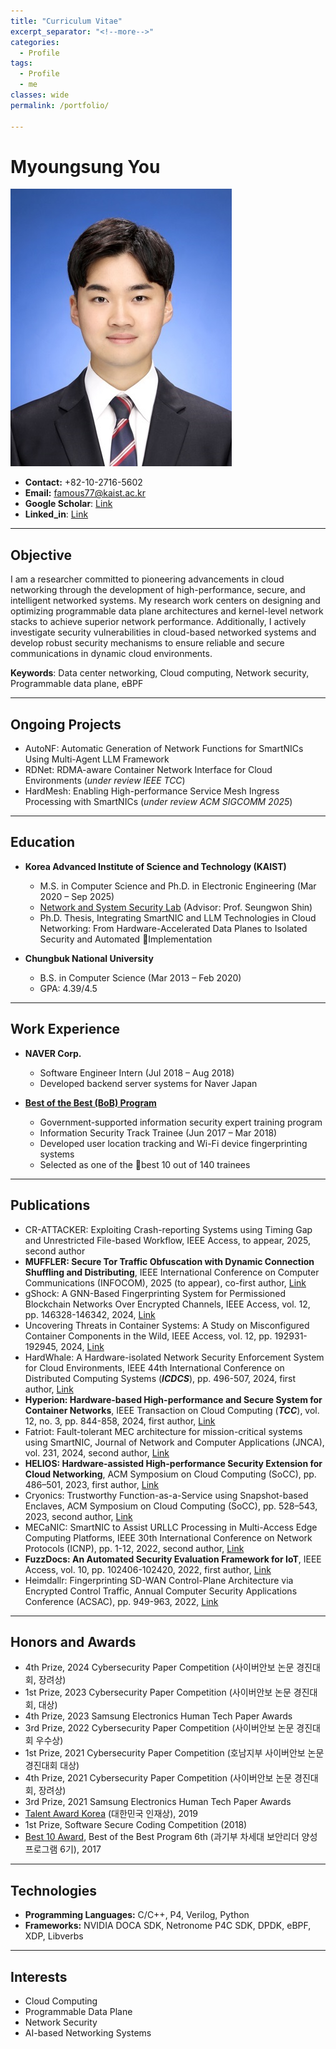 ```yaml
---
title: "Curriculum Vitae"
excerpt_separator: "<!--more-->"
categories:
  - Profile
tags:
  - Profile
  - me
classes: wide
permalink: /portfolio/

---
```

# Myoungsung You
![나](/img/profile.jpg)

- **Contact:** +82-10-2716-5602
- **Email:** famous77@kaist.ac.kr
- **Google Scholar**: [Link](https://scholar.google.com/citations?hl=ko&user=zfB3C4kAAAAJ)
- **Linked_in**: [Link](https://www.linkedin.com/in/myoungsung-you-706124147/)
  
---

## Objective
I am a researcher committed to pioneering advancements in cloud networking through the development of high-performance, secure, and intelligent networked systems. My research work centers on designing and optimizing programmable data plane architectures and kernel-level network stacks to achieve superior network performance. Additionally, I actively investigate security vulnerabilities in cloud-based networked systems and develop robust security mechanisms to ensure reliable and secure communications in dynamic cloud environments.

**Keywords**: Data center networking, Cloud computing, Network security, Programmable data plane, eBPF

---

## Ongoing Projects
- AutoNF: Automatic Generation of Network Functions for SmartNICs Using Multi-Agent LLM Framework
- RDNet: RDMA-aware Container Network Interface for Cloud Environments (*under review IEEE TCC*)
- HardMesh: Enabling High-performance Service Mesh Ingress Processing with SmartNICs (*under review ACM SIGCOMM 2025*)

---

## Education
- **Korea Advanced Institute of Science and Technology (KAIST)**
  - M.S. in Computer Science and Ph.D. in Electronic Engineering (Mar 2020 – Sep 2025)
  - [Network and System Security Lab](https://nss.kaist.ac.kr) (Advisor: Prof. Seungwon Shin)
  - Ph.D. Thesis, Integrating SmartNIC and LLM Technologies in Cloud Networking: From Hardware-Accelerated Data Planes to Isolated Security and Automated Implementation

- **Chungbuk National University**
  - B.S. in Computer Science (Mar 2013 – Feb 2020)
  - GPA: 4.39/4.5
    
---

## Work Experience
- **NAVER Corp.**
  - Software Engineer Intern (Jul 2018 – Aug 2018)
  - Developed backend server systems for Naver Japan

- **[Best of the Best (BoB) Program](https://www.kitribob.kr/)**
  - Government-supported information security expert training program
  - Information Security Track Trainee (Jun 2017 – Mar 2018)
  - Developed user location tracking and Wi-Fi device fingerprinting systems
  - Selected as one of the best 10 out of 140 trainees

---

## Publications
- CR-ATTACKER: Exploiting Crash-reporting Systems using Timing Gap and Unrestricted File-based Workflow, IEEE Access, to appear, 2025, second author
- **MUFFLER: Secure Tor Traffic Obfuscation with Dynamic Connection Shuffling and Distributing**, IEEE International Conference on Computer Communications (INFOCOM), 2025 (to appear), co-first author, [Link](https://infocom2025.ieee-infocom.org/program/accepted-paper-list-main-conference)
- gShock: A GNN-Based Fingerprinting System for Permissioned Blockchain Networks Over Encrypted Channels, IEEE Access, vol. 12, pp. 146328-146342, 2024, [Link]((https://ieeexplore.ieee.org/abstract/document/10697129))
- Uncovering Threats in Container Systems: A Study on Misconfigured Container Components in the Wild, IEEE Access, vol. 12, pp. 192931-192945, 2024, [Link](https://ieeexplore.ieee.org/abstract/document/10788674)
- HardWhale: A Hardware-isolated Network Security Enforcement System for Cloud Environments, IEEE 44th International Conference on Distributed Computing Systems (***ICDCS***), pp. 496-507, 2024, first author, [Link](https://ieeexplore.ieee.org/abstract/document/10630989)
- **Hyperion: Hardware-based High-performance and Secure System for Container Networks**, IEEE Transaction on Cloud Computing (***TCC***), vol. 12, no. 3, pp. 844-858, 2024, first author, [Link](https://ieeexplore.ieee.org/abstract/document/10535194)
- Fatriot: Fault-tolerant MEC architecture for mission-critical systems using SmartNIC, Journal of Network and Computer Applications (JNCA), vol. 231, 2024, second author, [Link](https://www.sciencedirect.com/science/article/abs/pii/S1084804524001553)
- **HELIOS: Hardware-assisted High-performance Security Extension for Cloud Networking**, ACM Symposium on Cloud Computing (SoCC), pp. 486–501, 2023, first author, [Link](https://dl.acm.org/doi/abs/10.1145/3620678.3624786)
- Cryonics: Trustworthy Function-as-a-Service using Snapshot-based Enclaves, ACM Symposium on Cloud Computing (SoCC), pp. 528–543, 2023,  second author, [Link](https://dl.acm.org/doi/abs/10.1145/3620678.3624789)
- MECaNIC: SmartNIC to Assist URLLC Processing in Multi-Access Edge Computing Platforms, IEEE 30th International Conference on Network Protocols (ICNP), pp. 1-12, 2022, second author, [Link](https://ieeexplore.ieee.org/abstract/document/9940263)
- **FuzzDocs: An Automated Security Evaluation Framework for IoT**, IEEE Access, vol. 10, pp. 102406-102420, 2022, first author, [Link](https://ieeexplore.ieee.org/abstract/document/9895405)
- Heimdallr: Fingerprinting SD-WAN Control-Plane Architecture via Encrypted Control Traffic, Annual Computer Security Applications Conference (ACSAC), pp. 949-963, 2022, [Link](https://dl.acm.org/doi/abs/10.1145/3564625.3564642)

---

## Honors and Awards
- 4th Prize, 2024 Cybersecurity Paper Competition (사이버안보 논문 경진대회, 장려상)
- 1st Prize, 2023 Cybersecurity Paper Competition (사이버안보 논문 경진대회, 대상)
- 4th Prize, 2023 Samsung Electronics Human Tech Paper Awards 
- 3rd Prize, 2022 Cybersecurity Paper Competition (사이버안보 논문 경진대회 우수상)
- 1st Prize, 2021 Cybersecurity Paper Competition (호남지부 사이버안보 논문 경진대회 대상)
- 4th Prize, 2021 Cybersecurity Paper Competition (사이버안보 논문 경진대회, 장려상)
- 3rd Prize, 2021 Samsung Electronics Human Tech Paper Awards
- [Talent Award Korea](https://www.moe.go.kr/boardCnts/viewRenew.do?boardID=333&boardSeq=100411&lev=0&searchType=null&statusYN=W&page=1&s=moe&m=020501&opType=N) (대한민국 인재상), 2019
- 1st Prize, Software Secure Coding Competition (2018)
- [Best 10 Award](https://www.kitribob.kr/trainee_walk/hall), Best of the Best Program 6th (과기부 차세대 보안리더 양성 프로그램 6기), 2017

---

## Technologies
- **Programming Languages:** C/C++, P4, Verilog, Python
- **Frameworks:** NVIDIA DOCA SDK, Netronome P4C SDK, DPDK, eBPF, XDP, Libverbs

---

## Interests
- Cloud Computing
- Programmable Data Plane
- Network Security
- AI-based Networking Systems
